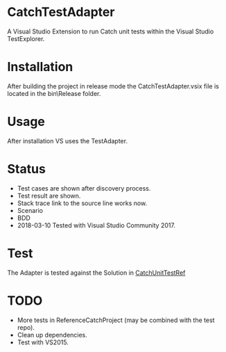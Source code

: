 CatchTestAdapter
======
A Visual Studio Extension to run Catch unit tests within the Visual Studio TestExplorer. 

Installation
============
After building the project in release mode the CatchTestAdapter.vsix file is located in the bin\Release folder.

Usage
=====
After installation VS uses the TestAdapter.

Status
======
- Test cases are shown after discovery process. 
- Test result are shown.
- Stack trace link to the source line works now. 
- Scenario 
- BDD
- 2018-03-10 Tested with Visual Studio Community 2017.

Test
====
The Adapter is tested against the Solution in [CatchUnitTestRef](https://github.com/xkbeyer/CatchUnitTestRef)

TODO
====
- More tests in ReferenceCatchProject (may be combined with the test repo).
- Clean up dependencies.
- Test with VS2015.